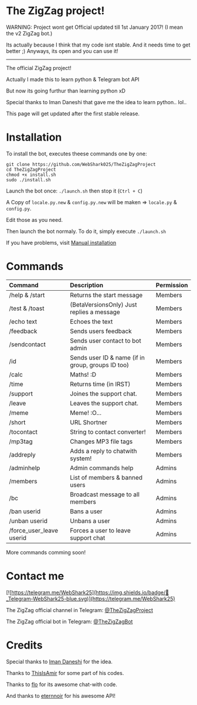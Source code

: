 # The ZigZag project!

WARNING: Project wont get Official updated till 1st January 2017! (I mean the v2 ZigZag bot.)

Its actually because I think that my code isnt stable. And it needs time to get better ;) Anyways, its open and you can use it!

-----------

The official ZigZag project!

Actually I made this to learn python &amp; Telegram bot API

But now its going furthur than learning python xD

Special thanks to Iman Daneshi that gave me the idea to learn python.. lol..

This page will get updated after the first stable release.

# Installation

To install the bot, executes theese commands one by one:

```
git clone https://github.com/WebShark025/TheZigZagProject
cd TheZigZagProject
chmod +x install.sh
sudo ./install.sh
```

Launch the bot once: `./launch.sh` then stop it (`Ctrl + C`)

A Copy of `locale.py.new` & `config.py.new` will be maken => `locale.py` & `config.py`. 

Edit those as you need.

Then launch the bot normaly. To do it, simply execute `./launch.sh` 

If you have problems, visit [Manual installation](https://github.com/WebShark025/MySimpleFirstPythonBot/wiki/Manual-installation)

# Commands 

| Command | Description | Permission |
|:--------|:------------|:-----------|
| /help & /start | Returns the start message | Members |
| /test & /toast | (BetaVersionsOnly) Just replies a message | Members |
| /echo text | Echoes the text | Members |
| /feedback | Sends users feedback | Members |
| /sendcontact | Sends user contact to bot admin | Members |
| /id | Sends user ID & name (if in group, groups ID too) | Members |
| /calc | Maths! :D | Members |
| /time | Returns time (in IRST) | Members |
| /support | Joines the support chat. | Members |
| /leave | Leaves the support chat. | Members |
| /meme | Meme! :O... | Members |
| /short | URL Shortner | Members |
| /tocontact | String to contact converter! | Members |
| /mp3tag | Changes MP3 file tags | Members |
| /addreply | Adds a reply to chatwith system! | Members |
| /adminhelp | Admin commands help | Admins |
| /members | List of members & banned users | Admins |
| /bc | Broadcast message to all members | Admins |
| /ban userid | Bans a user | Admins |
| /unban userid | Unbans a user | Admins |
| /force_user_leave userid | Forces a user to leave support chat | Admins |

More commands comming soon!

# Contact me

[![https://telegram.me/WebShark25](https://img.shields.io/badge/💬_Telegram-WebShark25-blue.svg)](https://telegram.me/WebShark25)

The ZigZag official channel in Telegram: [@TheZigZagProject](https://telegram.me/TheZigZagProject)

The ZigZag official bot in Telegram: [@TheZigZagBot](https://telegram.me/TheZigZagBot)

# Credits

Special thanks to [Iman Daneshi](https://github.com/imandaneshi) for the idea.

Thanks to [ThisIsAmir](https://github.com/ThisIsAmir) for some part of his codes.

Thanks to [flo](https://github.com/aRandomStranger) for its awesome chat-with code.

And thanks to [eternnoir](https://github.com/eternnoir/) for his awesome API!


